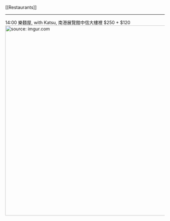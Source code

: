 [[Restaurants]]

---

14:00 樂麵屋, with Katsu, 南港展覽館中信大樓裡
$250 + $120
<a href="https://imgur.com/VJsoROG"><img src="https://i.imgur.com/VJsoROG.jpg" title="source: imgur.com" width="600px" /></a>
